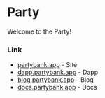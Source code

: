 # Party

Welcome to the Party!

### Link

- [partybank.app](https://partybank.app) - Site
- [dapp.partybank.app](https://app.partybank.app) - Dapp
- [blog.partybank.app](https://blog.partybank.app) - Blog
- [docs.partybank.app](https://docs.partybank.app) - Docs
